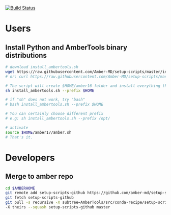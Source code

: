 [![Build Status](https://travis-ci.org/Amber-MD/install_ambertools.svg?branch=master)](https://travis-ci.org/Amber-MD/install_ambertools)

Users
=====
Install Python and AmberTools binary distributions
--------------------------------------------------

```bash
# download install_ambertools.sh
wget https://raw.githubusercontent.com/Amber-MD/setup-scripts/master/install_ambertools.sh
# or: curl https://raw.githubusercontent.com/Amber-MD/setup-scripts/master/install_ambertools.sh -o install_ambertools.sh

# The script will create $HOME/amber16 folder and install everything there
sh install_ambertools.sh --prefix $HOME

# if "sh" does not work, try "bash"
# bash install_ambertools.sh --prefix $HOME

# You can certainly choose different prefix
# e.g: sh install_ambertools.sh --prefix /opt/

# activate
source $HOME/amber17/amber.sh
# That's it.
```

Developers
==========

Merge to amber repo
-------------------
```bash
cd $AMBERHOME
git remote add setup-scripts-github https://github.com/amber-md/setup-scripts
git fetch setup-scripts-github
git pull -s recursive -X subtree=AmberTools/src/conda-recipe/setup-scripts/ 
-X theirs --squash setup-scripts-github master
```
